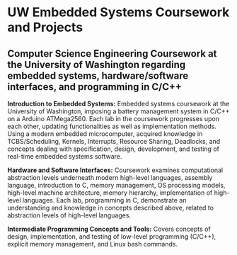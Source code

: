 # UW Embedded Systems Coursework and Projects
## Computer Science Engineering Coursework at the University of Washington regarding embedded systems, hardware/software interfaces, and programming in C/C++

**Introduction to Embedded Systems:**
Embedded systems coursework at the University of Washington, imposing a battery management system in C/C++ on a Arduino ATMega2560. Each lab in the coursework progresses upon each other, updating functionalities as well as implementation methods. Using a modern embedded microcomputer, acquired knowledge in TCBS/Scheduling, Kernels, Interrupts, Resource Sharing, Deadlocks, and concepts dealing with specification, design, development, and testing of real-time embedded systems software.

**Hardware and Software Interfaces:**
Coursework examines computational abstraction levels underneath modern high-level languages, assembly language, introduction to C, memory management, OS processing models, high-level machine architecture, memory hierarchy, implementation of high-level languages. Each lab, programming in C, demonstrate an understanding and knowledge in concepts described above, related to abstraction levels of high-level languages.

**Intermediate Programming Concepts and Tools:**
Covers concepts of design, implementation, and testing of low-level programming (C/C++), explicit memory management, and Linux bash commands.

